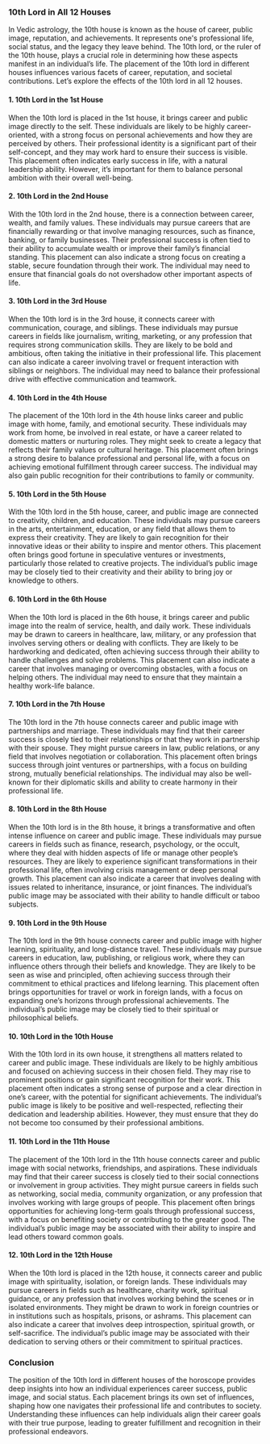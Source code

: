 ### 10th Lord in All 12 Houses

In Vedic astrology, the 10th house is known as the house of career, public image, reputation, and achievements. It represents one's professional life, social status, and the legacy they leave behind. The 10th lord, or the ruler of the 10th house, plays a crucial role in determining how these aspects manifest in an individual’s life. The placement of the 10th lord in different houses influences various facets of career, reputation, and societal contributions. Let’s explore the effects of the 10th lord in all 12 houses.

#### 1. **10th Lord in the 1st House**
When the 10th lord is placed in the 1st house, it brings career and public image directly to the self. These individuals are likely to be highly career-oriented, with a strong focus on personal achievements and how they are perceived by others. Their professional identity is a significant part of their self-concept, and they may work hard to ensure their success is visible. This placement often indicates early success in life, with a natural leadership ability. However, it’s important for them to balance personal ambition with their overall well-being.

#### 2. **10th Lord in the 2nd House**
With the 10th lord in the 2nd house, there is a connection between career, wealth, and family values. These individuals may pursue careers that are financially rewarding or that involve managing resources, such as finance, banking, or family businesses. Their professional success is often tied to their ability to accumulate wealth or improve their family’s financial standing. This placement can also indicate a strong focus on creating a stable, secure foundation through their work. The individual may need to ensure that financial goals do not overshadow other important aspects of life.

#### 3. **10th Lord in the 3rd House**
When the 10th lord is in the 3rd house, it connects career with communication, courage, and siblings. These individuals may pursue careers in fields like journalism, writing, marketing, or any profession that requires strong communication skills. They are likely to be bold and ambitious, often taking the initiative in their professional life. This placement can also indicate a career involving travel or frequent interaction with siblings or neighbors. The individual may need to balance their professional drive with effective communication and teamwork.

#### 4. **10th Lord in the 4th House**
The placement of the 10th lord in the 4th house links career and public image with home, family, and emotional security. These individuals may work from home, be involved in real estate, or have a career related to domestic matters or nurturing roles. They might seek to create a legacy that reflects their family values or cultural heritage. This placement often brings a strong desire to balance professional and personal life, with a focus on achieving emotional fulfillment through career success. The individual may also gain public recognition for their contributions to family or community.

#### 5. **10th Lord in the 5th House**
With the 10th lord in the 5th house, career, and public image are connected to creativity, children, and education. These individuals may pursue careers in the arts, entertainment, education, or any field that allows them to express their creativity. They are likely to gain recognition for their innovative ideas or their ability to inspire and mentor others. This placement often brings good fortune in speculative ventures or investments, particularly those related to creative projects. The individual’s public image may be closely tied to their creativity and their ability to bring joy or knowledge to others.

#### 6. **10th Lord in the 6th House**
When the 10th lord is placed in the 6th house, it brings career and public image into the realm of service, health, and daily work. These individuals may be drawn to careers in healthcare, law, military, or any profession that involves serving others or dealing with conflicts. They are likely to be hardworking and dedicated, often achieving success through their ability to handle challenges and solve problems. This placement can also indicate a career that involves managing or overcoming obstacles, with a focus on helping others. The individual may need to ensure that they maintain a healthy work-life balance.

#### 7. **10th Lord in the 7th House**
The 10th lord in the 7th house connects career and public image with partnerships and marriage. These individuals may find that their career success is closely tied to their relationships or that they work in partnership with their spouse. They might pursue careers in law, public relations, or any field that involves negotiation or collaboration. This placement often brings success through joint ventures or partnerships, with a focus on building strong, mutually beneficial relationships. The individual may also be well-known for their diplomatic skills and ability to create harmony in their professional life.

#### 8. **10th Lord in the 8th House**
When the 10th lord is in the 8th house, it brings a transformative and often intense influence on career and public image. These individuals may pursue careers in fields such as finance, research, psychology, or the occult, where they deal with hidden aspects of life or manage other people’s resources. They are likely to experience significant transformations in their professional life, often involving crisis management or deep personal growth. This placement can also indicate a career that involves dealing with issues related to inheritance, insurance, or joint finances. The individual’s public image may be associated with their ability to handle difficult or taboo subjects.

#### 9. **10th Lord in the 9th House**
The 10th lord in the 9th house connects career and public image with higher learning, spirituality, and long-distance travel. These individuals may pursue careers in education, law, publishing, or religious work, where they can influence others through their beliefs and knowledge. They are likely to be seen as wise and principled, often achieving success through their commitment to ethical practices and lifelong learning. This placement often brings opportunities for travel or work in foreign lands, with a focus on expanding one’s horizons through professional achievements. The individual’s public image may be closely tied to their spiritual or philosophical beliefs.

#### 10. **10th Lord in the 10th House**
With the 10th lord in its own house, it strengthens all matters related to career and public image. These individuals are likely to be highly ambitious and focused on achieving success in their chosen field. They may rise to prominent positions or gain significant recognition for their work. This placement often indicates a strong sense of purpose and a clear direction in one’s career, with the potential for significant achievements. The individual’s public image is likely to be positive and well-respected, reflecting their dedication and leadership abilities. However, they must ensure that they do not become too consumed by their professional ambitions.

#### 11. **10th Lord in the 11th House**
The placement of the 10th lord in the 11th house connects career and public image with social networks, friendships, and aspirations. These individuals may find that their career success is closely tied to their social connections or involvement in group activities. They might pursue careers in fields such as networking, social media, community organization, or any profession that involves working with large groups of people. This placement often brings opportunities for achieving long-term goals through professional success, with a focus on benefiting society or contributing to the greater good. The individual’s public image may be associated with their ability to inspire and lead others toward common goals.

#### 12. **10th Lord in the 12th House**
When the 10th lord is placed in the 12th house, it connects career and public image with spirituality, isolation, or foreign lands. These individuals may pursue careers in fields such as healthcare, charity work, spiritual guidance, or any profession that involves working behind the scenes or in isolated environments. They might be drawn to work in foreign countries or in institutions such as hospitals, prisons, or ashrams. This placement can also indicate a career that involves deep introspection, spiritual growth, or self-sacrifice. The individual’s public image may be associated with their dedication to serving others or their commitment to spiritual practices.

### Conclusion
The position of the 10th lord in different houses of the horoscope provides deep insights into how an individual experiences career success, public image, and social status. Each placement brings its own set of influences, shaping how one navigates their professional life and contributes to society. Understanding these influences can help individuals align their career goals with their true purpose, leading to greater fulfillment and recognition in their professional endeavors.